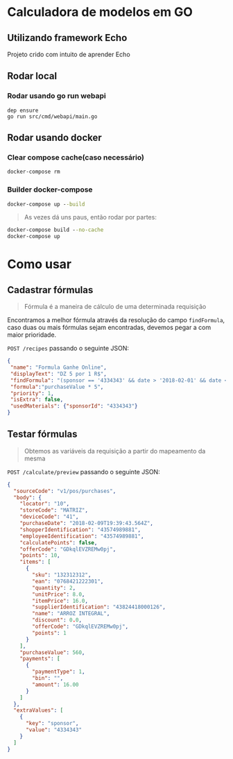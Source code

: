 # Calculadora de modelos em GO

## Utilizando framework Echo

Projeto crido com intuito de aprender Echo

## Rodar local

### Rodar usando go run webapi
```
dep ensure
go run src/cmd/webapi/main.go
```

##  Rodar usando docker

### Clear compose cache(caso necessário)
```cmd
docker-compose rm
```

### Builder docker-compose
```cmd
docker-compose up --build
```

>As vezes dá uns paus, então rodar por partes:

```cmd
docker-compose build --no-cache
docker-compose up
```


# Como usar

## Cadastrar fórmulas

> Fórmula é a maneira de cálculo de uma determinada requisição

Encontramos a melhor fórmula através da resolução do campo `findFormula`, caso duas ou mais fórmulas sejam encontradas, devemos pegar a com maior prioridade.

`POST /recipes` passando o seguinte JSON:

```json
{
 "name": "Formula Ganhe Online",
 "displayText": "DZ 5 por 1 R$",
 "findFormula": "(sponsor == '4334343' && date > '2018-02-01' && date < '2018-02-28 23:59:59')",
 "formula":"purchaseValue * 5",
 "priority": 1,
 "isExtra": false,
 "usedMaterials": {"sponsorId": "4334343"}
}
``` 

## Testar fórmulas

> Obtemos as variáveis da requisição a partir do mapeamento da mesma

`POST /calculate/preview` passando o seguinte JSON:

```json
{
  "sourceCode": "v1/pos/purchases",
  "body": {
    "locator": "10",
    "storeCode": "MATRIZ",
    "deviceCode": "41",
    "purchaseDate": "2018-02-09T19:39:43.564Z",
    "shopperIdentification": "43574989881",
    "employeeIdentification": "43574989881",
    "calculatePoints": false,
    "offerCode": "GDkqlEVZREMw0pj",
    "points": 10,
    "items": [
      {
        "sku": "132312312",
        "ean": "0768421222301",
        "quantity": 2,
        "unitPrice": 8.0,
        "itemPrice": 16.0,
        "supplierIdentification": "43824418000126",
        "name": "ARROZ INTEGRAL",
        "discount": 0.0,
        "offerCode": "GDkqlEVZREMw0pj",
        "points": 1
      }
    ],
    "purchaseValue": 560,
    "payments": [
      {
        "paymentType": 1,
        "bin": "",
        "amount": 16.00
      }
    ]
  },
  "extraValues": [
    {
      "key": "sponsor",
      "value": "4334343"
    }
  ]
}
```